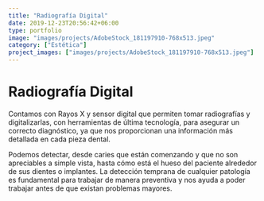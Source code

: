 ```yaml
---
title: "Radiografía Digital"
date: 2019-12-23T20:56:42+06:00
type: portfolio
image: "images/projects/AdobeStock_181197910-768x513.jpeg"
category: ["Estética"]
project_images: ["images/projects/AdobeStock_181197910-768x513.jpeg"]
---
```


# Radiografía Digital

Contamos con Rayos X y sensor digital que permiten tomar radiografías y digitalizarlas, con herramientas de última tecnología, para asegurar un correcto diagnóstico, ya que nos proporcionan una información más detallada en cada pieza dental.

Podemos detectar, desde caries que están comenzando y que no son apreciables a simple vista, hasta cómo está el hueso del paciente alrededor de sus dientes o implantes. La detección temprana de cualquier patología es fundamental para trabajar de manera preventiva y nos ayuda a poder trabajar antes de que existan problemas mayores.
